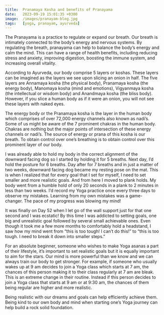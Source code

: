```yaml
---
title:  Pranamaya Kosha and benefits of Pranayama
date:   2023-09-19 15:01:35 +0300
image:  /images/pranayam-blog.jpg
tags:   [yoga, pranayam, ayurveda]
---
```


The Pranayama is a practice to regulate or expand our breath. Our breath is intimately connected to the body’s energy and nervous systems. By regulating the breath, pranayama can help to balance the body’s energy and calm the mind. This can have a range of health benefits, including reducing stress and anxiety, improving digestion, boosting the immune system, and increasing overall vitality.

According to Ayurveda, our body comprise 5 layers or koshas. These layers can be imagined as the layers we see upon slicing an onion in half. The five layers are Annamaya kosha (the physical body), Pranamaya kosha (the energy body), Manomaya kosha (mind and emotions), Vigyanmaya kosha (the intellectual or wisdom body) and Anandmaya kosha (the bliss body). However, if you slice a human body as if it were an onion, you will not see these layers with naked eyes.

The energy body or the Pranamaya kosha is the layer in the human body which comprises of over 72,000 energy channels also known as nadi’s. Some of us might be aware of the 7 prominent chakras in the human body. Chakras are nothing but the major points of intersection of these energy channels or nadi’s. The source of energy or prana of this kosha is our breath. To obtain control over one’s breathing is to obtain control over this prominent layer of our body.

I was already able to hold my body in the correct alignment of the downward facing dog so I started by holding it for 5 breaths. Next day, I’d hold the posture for 6 breaths. Day after for 7 breaths and in just a matter of two weeks, downward facing dog became my resting pose on the mat. This is when I realized that for every goal that I set for myself, I need to set smaller and more realistic goals. And from here I moved to plank holds. My body went from a humble hold of only 20 seconds in a plank to 2 minutes in less than two weeks. I’d record my Yoga practice once every three days to observe my mistakes. Learning from my own mistakes was a game-changer. The pace of my progress was blowing my mind!

It was finally on Day 52 when I let go of the wall support just for that one second and I was ecstatic! By this time I was addicted to setting goals, one big and unrealistic goal followed by several small achievable ones. Even though it took me a few more months to comfortably hold a headstand, I saw how my mind went from “this is too tough! I can’t do this!” to “this is too tough. I need to break it down into smaller steps.”

For an absolute beginner, someone who wishes to make Yoga asanas a part of their lifestyle, it’s important to set realistic goals but it is equally important to aim for the stars. Our mind is more powerful than we know and we can always train our body to get stronger. For example, if someone who usually wakes up at 9 am decides to join a Yoga class which starts at 7 am, the chances of this person making it to their class regularly at 7 am are bleak. This is an extreme change in their routine. Instead if this person decides to join a Yoga class that starts at 9 am or at 9:30 am, the chances of them being regular are higher and more realistic.

Being realistic with our dreams and goals can help efficiently achieve them. Being kind to our own body and mind when starting one’s Yoga journey can help build a rock solid foundation.

